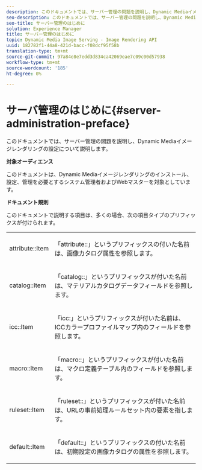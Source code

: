 ```yaml
---
description: このドキュメントでは、サーバー管理の問題を説明し、Dynamic Mediaイメージレンダリングの設定について説明します。
seo-description: このドキュメントでは、サーバー管理の問題を説明し、Dynamic Mediaイメージレンダリングの設定について説明します。
seo-title: サーバー管理のはじめに
solution: Experience Manager
title: サーバー管理のはじめに
topic: Dynamic Media Image Serving - Image Rendering API
uuid: 182782f1-44a8-421d-bacc-f08dcf95f58b
translation-type: tm+mt
source-git-commit: 97a84e8e7edd3d834ca42069eae7c09c00d57938
workflow-type: tm+mt
source-wordcount: '185'
ht-degree: 0%

---
```



# サーバ管理のはじめに{#server-administration-preface}

このドキュメントでは、サーバー管理の問題を説明し、Dynamic Mediaイメージレンダリングの設定について説明します。

**対象オーディエンス**

このドキュメントは、Dynamic Mediaイメージレンダリングのインストール、設定、管理を必要とするシステム管理者およびWebマスターを対象としています。

**ドキュメント規則**

このドキュメントで説明する項目は、多くの場合、次の項目タイプのプリフィックスが付けられます。

<table id="simpletable_E96BA470B3CE4266A9E6ED0440A56C40"> 
 <tr class="strow"> 
  <td class="stentry"> <p>attribute::Item </p></td> 
  <td class="stentry"> <p>「attribute::」というプリフィックスの付いた名前は、画像カタログ属性を参照します。 </p></td> 
 </tr> 
 <tr class="strow"> 
  <td class="stentry"> <p>catalog::Item </p></td> 
  <td class="stentry"> <p>「catalog::」というプリフィックスが付いた名前は、マテリアルカタログデータフィールドを参照します。 </p></td> 
 </tr> 
 <tr class="strow"> 
  <td class="stentry"> <p>icc::Item </p></td> 
  <td class="stentry"> <p>「icc:」というプリフィックスが付いた名前は、ICCカラープロファイルマップ内のフィールドを参照します。 </p></td> 
 </tr> 
 <tr class="strow"> 
  <td class="stentry"> <p>macro::Item </p></td> 
  <td class="stentry"> <p>「macro::」というプリフィックスが付いた名前は、マクロ定義テーブル内のフィールドを参照します。 </p></td> 
 </tr> 
 <tr class="strow"> 
  <td class="stentry"> <p>ruleset::Item </p></td> 
  <td class="stentry"> <p>「ruleset::」というプリフィックスが付いた名前は、URLの事前処理ルールセット内の要素を指します。 </p></td> 
 </tr> 
 <tr class="strow"> 
  <td class="stentry"> <p>default::Item </p></td> 
  <td class="stentry"> <p>「default::」というプリフィックスの付いた名前は、初期設定の画像カタログの属性を参照します。 </p></td> 
 </tr> 
</table>

